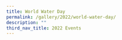 ```yaml
---
title: World Water Day
permalink: /gallery/2022/world-water-day/
description: ""
third_nav_title: 2022 Events
---
```

